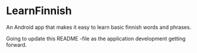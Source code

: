 # LearnFinnish
An Android app that makes it easy to learn basic finnish words and phrases.

Going to update this README -file as the application development getting forward.
